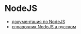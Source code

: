 # NodeJS
- [документация по NodeJS](https://nodejs.org/ru/docs/)
- [справочник NodeJS а русском](https://nodejsdev.ru/)